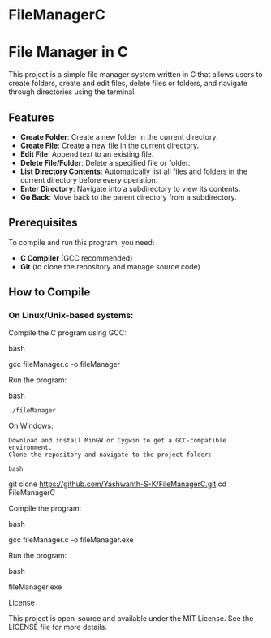 # FileManagerC

# File Manager in C

This project is a simple file manager system written in C that allows users to create folders, create and edit files, delete files or folders, and navigate through directories using the terminal.

## Features

- **Create Folder**: Create a new folder in the current directory.
- **Create File**: Create a new file in the current directory.
- **Edit File**: Append text to an existing file.
- **Delete File/Folder**: Delete a specified file or folder.
- **List Directory Contents**: Automatically list all files and folders in the current directory before every operation.
- **Enter Directory**: Navigate into a subdirectory to view its contents.
- **Go Back**: Move back to the parent directory from a subdirectory.
  
## Prerequisites

To compile and run this program, you need:

- **C Compiler** (GCC recommended)
- **Git** (to clone the repository and manage source code)

## How to Compile

### On Linux/Unix-based systems:
Compile the C program using GCC:

bash

gcc fileManager.c -o fileManager

Run the program:

bash

    ./fileManager

On Windows:

    Download and install MinGW or Cygwin to get a GCC-compatible environment.
    Clone the repository and navigate to the project folder:

    bash

git clone https://github.com/Yashwanth-S-K/FileManagerC.git
cd FileManagerC

Compile the program:

bash

  gcc fileManager.c -o fileManager.exe

Run the program:

bash

  fileManager.exe



License

This project is open-source and available under the MIT License. See the LICENSE file for more details.
